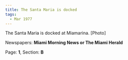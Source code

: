 ```yaml
---  
title: The Santa Maria is docked  
tags:  
  - Mar 1977  
---  
```

  
The Santa Maria is docked at Miamarina. [Photo]  
  
Newspapers: **Miami Morning News or The Miami Herald**  
  
Page: **1**, Section: **B** 
